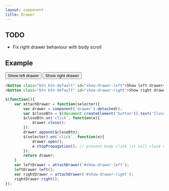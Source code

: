 ```yaml
---
layout: component
title: Drawer
---
```


## TODO

* Fix right drawer behaviour with body scroll

## Example

<button class="btn btn-default" id="show-drawer-left">Show left drawer</button>
<button class="btn btn-default" id="show-drawer-right">Show right drawer</button>
<script>
$(function(){
	var attachDrawer = function(selector){
		var drawer = component('drawer').detached();
		var $closeBtn = $(document.createElement('button')).text('Close drawer');
		$closeBtn.on('click', function(e){
			drawer.close();
		});
		drawer.append($closeBtn);
		$(selector).on('click', function(e){
			drawer.open();
			e.stopPropagation(); // prevent body click (it will close drawer)
		});
		return drawer;
	}
	var leftDrawer = attachDrawer('#show-drawer-left');
	leftDrawer.left();
	var rightDrawer = attachDrawer('#show-drawer-right');
	rightDrawer.right();
});
</script>

```html
<button class="btn btn-default" id="show-drawer-left">Show left drawer</button>
<button class="btn btn-default" id="show-drawer-right">Show right drawer</button>
```

```js
$(function(){
	var attachDrawer = function(selector){
		var drawer = component('drawer').detached();
		var $closeBtn = $(document.createElement('button')).text('Close drawer');
		$closeBtn.on('click', function(e){
			drawer.close();
		});
		drawer.append($closeBtn);
		$(selector).on('click', function(e){
			drawer.open();
			e.stopPropagation(); // prevent body click (it will close drawer)
		});
		return drawer;
	}
	var leftDrawer = attachDrawer('#show-drawer-left');
	leftDrawer.left();
	var rightDrawer = attachDrawer('#show-drawer-right');
	rightDrawer.right();
});
```
